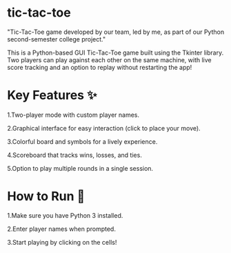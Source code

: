 # tic-tac-toe
"Tic-Tac-Toe game developed by our team, led by me, as part of our Python second-semester college project."

This is a Python-based GUI Tic-Tac-Toe game built using the Tkinter library.
Two players can play against each other on the same machine, with live score tracking and an option to replay without restarting the app!

# Key Features ✨

1.Two-player mode with custom player names.

2.Graphical interface for easy interaction (click to place your move).

3.Colorful board and symbols for a lively experience.

4.Scoreboard that tracks wins, losses, and ties.

5.Option to play multiple rounds in a single session.

# How to Run 🚀

1.Make sure you have Python 3 installed.

2.Enter player names when prompted.

3.Start playing by clicking on the cells!
